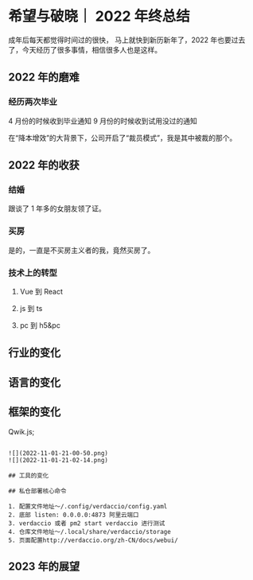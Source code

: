 # 希望与破晓｜ 2022 年终总结

成年后每天都觉得时间过的很快， 马上就快到新历新年了，2022 年也要过去了，今天经历了很多事情，相信很多人也是这样。

## 2022 年的磨难

### 经历两次毕业

4 月份的时候收到毕业通知
9 月份的时候收到试用没过的通知

在“降本增效”的大背景下，公司开启了“裁员模式”，我是其中被裁的那个。

## 2022 年的收获

### 结婚

跟谈了 1 年多的女朋友领了证。

### 买房

是的，一直是不买房主义者的我，竟然买房了。

### 技术上的转型

1. Vue 到 React

2. js 到 ts

3. pc 到 h5&pc

## 行业的变化

## 语言的变化

## 框架的变化

Qwik.js;

```

![](2022-11-01-21-00-50.png)
![](2022-11-01-21-02-14.png)

## 工具的变化

## 私仓部署核心命令

1. 配置文件地址～/.config/verdaccio/config.yaml
2. 底部 listen: 0.0.0.0:4873 阿里云端口
3. verdaccio 或者 pm2 start verdaccio 进行测试
4. 仓库文件地址～/.local/share/verdaccio/storage
5. 页面配置http://verdaccio.org/zh-CN/docs/webui/
```

## 2023 年的展望
